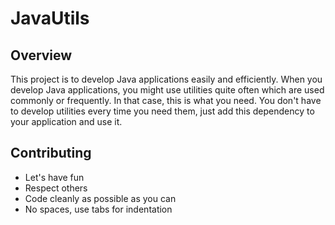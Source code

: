 # JavaUtils

## Overview
This project is to develop Java applications easily and efficiently. When you develop Java applications, you might use utilities quite often which are used commonly or frequently. In that case, this is what you need. You don't have to develop utilities every time you need them, just add this dependency to your application and use it.

## Contributing
* Let's have fun
* Respect others
* Code cleanly as possible as you can
* No spaces, use tabs for indentation